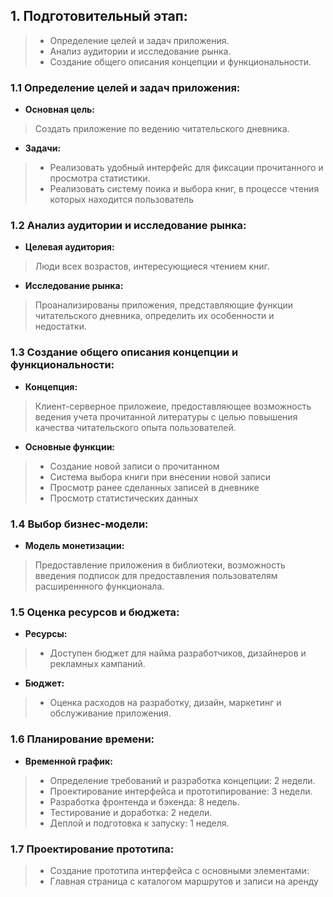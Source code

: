 ## 1. Подготовительный этап:
> - Определение целей и задач приложения.
> - Анализ аудитории и исследование рынка.
> - Создание общего описания концепции и функциональности.


### 1.1 **Определение целей и задач приложения:**

- **Основная цель:**
> Создать приложение по ведению читательского дневника.
- **Задачи:**
> - Реализовать удобный интерфейс для фиксации прочитанного и просмотра статистики.
> - Реализовать систему поика и выбора книг, в процессе чтения которых находится пользователь

### 1.2 **Анализ аудитории и исследование рынка:**
- **Целевая аудитория:**
> Люди всех возрастов, интересующиеся чтением книг.
- **Исследование рынка:**
>  Проанализированы приложения, представляющие функции читательского дневника, определить их особенности и недостатки.

### 1.3 Создание общего описания концепции и функциональности:
- **Концепция:**
> Клиент-серверное приложеие, предоставляющее возможность ведения учета прочитанной литературы с целью повышения качества читательского опыта пользователей.
- **Основные функции:**
> - Создание новой записи о прочитанном
> - Система выбора книги при внесении новой записи
> - Просмотр ранее сделанных записей в дневнике
> - Просмотр статистических данных

### 1.4 Выбор бизнес-модели:
- **Модель монетизации:**
> Предоставление приложения в библиотеки, возможность введения подписок для предоставления пользователям расширеннного функционала.

### 1.5 Оценка ресурсов и бюджета:
- **Ресурсы:**
> - Доступен бюджет для найма разработчиков, дизайнеров и рекламных кампаний.
- **Бюджет:**
> - Оценка расходов на разработку, дизайн, маркетинг и обслуживание приложения.

### 1.6 Планирование времени:
- **Временной график:**
> - Определение требований и разработка концепции: 2 недели.
> - Проектирование интерфейса и прототипирование: 3 недели.
> - Разработка фронтенда и бэкенда: 8 недель.
> - Тестирование и доработка: 2 недели.
> - Деплой и подготовка к запуску: 1 неделя.

### 1.7 Проектирование прототипа:
> - Создание прототипа интерфейса с основными элементами:
> - Главная страница с каталогом маршрутов и записи на аренду